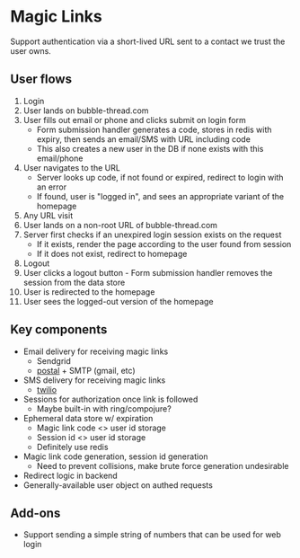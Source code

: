 # Magic Links

Support authentication via a short-lived URL sent to a contact we trust the user
owns.

## User flows

1. Login
  1. User lands on bubble-thread.com
  1. User fills out email or phone and clicks submit on login form
     - Form submission handler generates a code, stores in redis with expiry,
        then sends an email/SMS with URL including code
     - This also creates a new user in the DB if none exists with this
       email/phone
  1. User navigates to the URL
     - Server looks up code, if not found or expired, redirect to login with an
       error
     - If found, user is "logged in", and sees an appropriate variant of the
       homepage
1. Any URL visit
  1. User lands on a non-root URL of bubble-thread.com
  1. Server first checks if an unexpired login session exists on the request
     - If it exists, render the page according to the user found from session
     - If it does not exist, redirect to homepage
1. Logout
  1. User clicks a logout button
    - Form submission handler removes the session from the data store
  1. User is redirected to the homepage
  1. User sees the logged-out version of the homepage

## Key components

- Email delivery for receiving magic links
  - Sendgrid
  - [postal](https://github.com/drewr/postal) + SMTP (gmail, etc)
- SMS delivery for receiving magic links
  - [twilio](https://twilio.com)
- Sessions for authorization once link is followed
  - Maybe built-in with ring/compojure?
- Ephemeral data store w/ expiration
  - Magic link code <> user id storage
  - Session id <> user id storage
  - Definitely use redis
- Magic link code generation, session id generation
  - Need to prevent collisions, make brute force generation undesirable
- Redirect logic in backend
- Generally-available user object on authed requests

## Add-ons

- Support sending a simple string of numbers that can be used for web login
